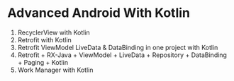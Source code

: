 # Advanced Android With Kotlin

1. RecyclerView with Kotlin
2. Retrofit with Kotlin
3. Retrofit ViewModel LiveData & DataBinding in one project with Kotlin
4. Retrofit + RX-Java + ViewModel + LiveData + Repository + DataBinding + Paging + Kotlin
5. Work Manager with Kotlin